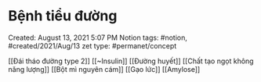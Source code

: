 # Bệnh tiểu đường

Created: August 13, 2021 5:07 PM
Notion tags: #notion, #created/2021/Aug/13
zet type: #permanet/concept


[[Đái tháo đường type 2]]
[[~Insulin]]
[[Đường huyết]]
[[Chất tạo ngọt không năng lượng]]
[[Bột mì nguyên cám]]
[[Gạo lức]]
[[Amylose]]